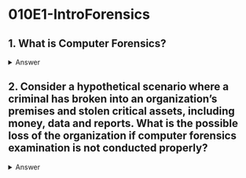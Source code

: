 # 010E1-IntroForensics

## 1. What is Computer Forensics?
<details>
<summary>Answer</summary>
<p>
Computer Forensics is the science of obtaining, preserving, and documenting evidence from digital electronic storage devices, such as computers, mobile devices, digital cameras, and various memory storage devices.

All must be done in a manner designed to preserve the probative value of the evidence and to assure its admissibility in a legal proceeding.
<details>
<summary>Translate</summary>
<p>
計算機取證是獲取，保存和數碼電子存儲設備，如電腦，移動設備，數碼相機，以及各種存儲器存儲設備記錄證據的科學。

所有人都必須設計為保留證據的證明價值，並保證在法律程序其受理的方式來完成。
</p>
</details>  
</p>
</details>  

## 2. Consider a hypothetical scenario where a criminal has broken into an organization’s premises and stolen critical assets, including money, data and reports. What is the possible loss of the organization if computer forensics examination is not conducted properly?
<details>
<summary>Answer</summary>
<p>

* Loss of evidence.
* Loss of valuable information such as customer files, private data, or other confidential information, may potentially render an organization vulnerable to legal or other action.
* For companies whose business models depend on protection of intellectual properties, maintaining confidentiality or whose business data is highly sought after commodity, such losses could be catastrophic if the data were not recovered in a timely manner.
* An organization risks losing a valuable opportunity to dignity and correct security weakness.
<details>
<summary>Translate</summary>
<p>

* 證據丟失。
* 有價值的信息丟失，如客戶檔案，私人數據，或其他機密信息，可能會潛在地使脆弱的法律或採取其他行動的組織。
* 對於公司，其商業模式依賴於知識產權，維護保密或者其業務數據的商品後，備受追捧的保護，如果數據沒有及時回收這種損失可能是災難性的。
* 一個組織可能失去尊嚴和正確的安全弱點的寶貴機會。
</p>
</details>  
</p>
</details>  